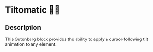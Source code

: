 # Tiltomatic 🤜🤛

## Description

This Gutenberg block provides the ability to apply a cursor-following tilt animation to any element.